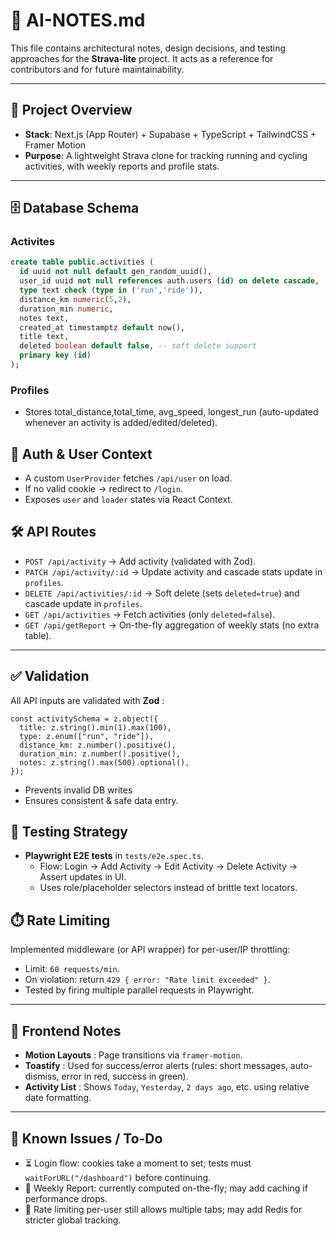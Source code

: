 # 🤖 AI-NOTES.md

This file contains architectural notes, design decisions, and testing approaches for the **Strava-lite** project.
It acts as a reference for contributors and for future maintainability.

---

## 📂 Project Overview

- **Stack**: Next.js (App Router) + Supabase + TypeScript + TailwindCSS + Framer Motion
- **Purpose**: A lightweight Strava clone for tracking running and cycling activities, with weekly reports and profile stats.

---

## 🗄️ Database Schema

### Activites

```sql
create table public.activities (
  id uuid not null default gen_random_uuid(),
  user_id uuid not null references auth.users (id) on delete cascade,
  type text check (type in ('run','ride')),
  distance_km numeric(5,2),
  duration_min numeric,
  notes text,
  created_at timestamptz default now(),
  title text,
  deleted boolean default false, -- soft delete support
  primary key (id)
);
```


### Profiles

* Stores total_distance,total_time, avg_speed, longest_run (auto-updated whenever an activity is added/edited/deleted).


## 🔑 Auth & User Context

* A custom `UserProvider` fetches `/api/user` on load.
* If no valid cookie → redirect to `/login`.
* Exposes `user` and `loader` states via React Context.


## 🛠️ API Routes

* `POST /api/activity` → Add activity (validated with Zod).
* `PATCH /api/activity/:id` → Update activity and cascade stats update in `profiles`.
* `DELETE /api/activities/:id` → Soft delete (sets `deleted=true`) and cascade update in `profiles`.
* `GET /api/activities` → Fetch activities (only `deleted=false`).
* `GET /api/getReport` → On-the-fly aggregation of weekly stats (no extra table).

---

## ✅ Validation

All API inputs are validated with  **Zod** :

```Ensures
const activitySchema = z.object({
  title: z.string().min(1).max(100),
  type: z.enum(["run", "ride"]),
  distance_km: z.number().positive(),
  duration_min: z.number().positive(),
  notes: z.string().max(500).optional(),
});

```

* Prevents invalid DB writes
* Ensures consistent & safe data entry.


## 🧪 Testing Strategy

* **Playwright E2E tests** in `tests/e2e.spec.ts`.
  * Flow: Login → Add Activity → Edit Activity → Delete Activity → Assert updates in UI.
  * Uses role/placeholder selectors instead of brittle text locators.


## ⏱️ Rate Limiting

Implemented middleware (or API wrapper) for per-user/IP throttling:

* Limit: `60 requests/min`.
* On violation: return `429 { error: "Rate limit exceeded" }`.
* Tested by firing multiple parallel requests in Playwright.

---

## 🎨 Frontend Notes

* **Motion Layouts** : Page transitions via `framer-motion`.
* **Toastify** : Used for success/error alerts (rules: short messages, auto-dismiss, error in red, success in green).
* **Activity List** : Shows `Today`, `Yesterday`, `2 days ago`, etc. using relative date formatting.

---

## 🚧 Known Issues / To-Do

* ⏳ Login flow: cookies take a moment to set; tests must `waitForURL("/dashboard")` before continuing.
* 📝 Weekly Report: currently computed on-the-fly; may add caching if performance drops.
* 🔐 Rate limiting per-user still allows multiple tabs; may add Redis for stricter global tracking.
